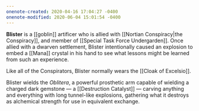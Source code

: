 ```yaml
---
onenote-created: 2020-04-16 17:04:27 -0400
onenote-modified: 2020-06-04 15:01:54 -0400
---
```


**Blister** is a [[goblin]] artificer who is allied with [[Nortian Conspiracy|the Conspiracy]], and member of [[Special Task Force Undergarden]]. Once allied with a dwarven settlement, Blister intentionally caused an explosion to embed a [[Mana]] crystal in his hand to see what lessons might be learned from such an experience.

Like all of the Conspirators, Blister normally wears the [[Cloak of Excelsio]].

Blister wields the *Oblitera*, a powerful prosthetic arm capable of wielding a charged dark gemstone — a [[Destruction Catalyst]] — carving anything and everything with long tunnel-like explosions, gathering what it destroys as alchemical strength for use in equivalent exchange.

